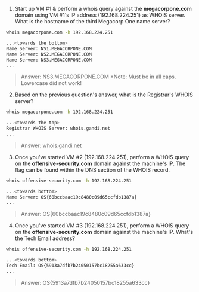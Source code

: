

1.  Start up VM #1 & perform a whois query against the **megacorpone.com** domain using VM #1's IP address (192.168.224.251) as WHOIS server.
	   What is the hostname of the third Megacorp One name server?
```bash
whois megacorpone.com -h 192.168.224.251

...<towards the bottom>
Name Server: NS1.MEGACORPONE.COM
Name Server: NS2.MEGACORPONE.COM
Name Server: NS3.MEGACORPONE.COM
...
```
> Answer:     NS3.MEGACORPONE.COM
					\*Note:   Must be in all caps.  Lowercase did not work!


2. Based on the previous question's answer, what is the Registrar's WHOIS server?
```bash
whois megacorpone.com -h 192.168.224.251

...<towards the top>
Registrar WHOIS Server: whois.gandi.net
...
```
> Answer:     whois.gandi.net


3. Once you've started VM #2 (192.168.224.251), perform a WHOIS query on the **offensive-security.com** domain against the machine's IP.
	   The flag can be found within the DNS section of the WHOIS record.
```bash
whois offensive-security.com -h 192.168.224.251

...<towards bottom>
Name Server: OS{60bccbaac19c8480c09d65ccfdb1387a}
...
```
> Answer:     OS{60bccbaac19c8480c09d65ccfdb1387a}


4.  Once you've started VM #3 (192.168.224.251), perform a WHOIS query on the **offensive-security.com** domain against the machine's IP.
	   What's the Tech Email address?
```bash
whois offensive-security.com -h 192.168.224.251

...<towards bottom>
Tech Email: OS{5913a7dfb7b24050157bc18255a633cc}
...
```
>  Answer:     OS{5913a7dfb7b24050157bc18255a633cc}